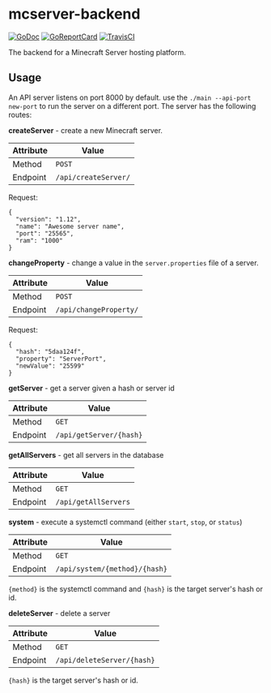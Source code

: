 # mcserver-backend
[![GoDoc](https://godoc.org/github.com/xoreo/mcserver-backend?status.svg)](https://godoc.org/github.com/xoreo/mcserver-backend)
[![GoReportCard](https://goreportcard.com/badge/github.com/xoreo/mcserver-backend)](https://goreportcard.com/report/github.com/xoreo/mcserver-backend)
[![TravisCI](https://travis-ci.com/xoreo/mcserver-backend.svg?branch=master)](https://travis-ci.com/xoreo/mcserver-backend)

The backend for a Minecraft Server hosting platform.

## Usage
An API server listens on port 8000 by default. use the `./main --api-port new-port` to run the server on a different port.
The server has the following routes:

**createServer** - create a new Minecraft server.

| Attribute | Value  |
| --------- | ------ |
| Method    | `POST` |
| Endpoint  | `/api/createServer/` |

Request:
```
{
  "version": "1.12",
  "name": "Awesome server name",
  "port": "25565",
  "ram": "1000"
}
```

**changeProperty** - change a value in the `server.properties` file of a server.

| Attribute | Value  |
| --------- | ------ |
| Method    | `POST` |
| Endpoint  | `/api/changeProperty/` |

Request:
```
{
  "hash": "5daa124f",
  "property": "ServerPort",
  "newValue": "25599"
}
```

**getServer** - get a server given a hash or server id

| Attribute | Value  |
| --------- | ------ |
| Method    | `GET`  |
| Endpoint  | `/api/getServer/{hash}` |

**getAllServers** - get all servers in the database

| Attribute | Value  |
| --------- | ------ |
| Method    | `GET`  |
| Endpoint  | `/api/getAllServers` |

**system** - execute a systemctl command (either `start`, `stop`, or `status`)

| Attribute | Value  |
| --------- | ------ |
| Method    | `GET`  |
| Endpoint  | `/api/system/{method}/{hash}` |

`{method}` is the systemctl command and `{hash}` is the target server's hash or id.

**deleteServer** - delete a server

| Attribute | Value  |
| --------- | ------ |
| Method    | `GET` |
| Endpoint  | `/api/deleteServer/{hash}` |

`{hash}` is the target server's hash or id.
